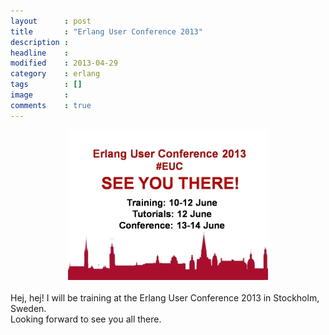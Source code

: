 ```yaml
---
layout      : post
title       : "Erlang User Conference 2013"
description :
headline    :
modified    : 2013-04-29
category    : erlang
tags        : []
image       :
comments    : true
---
```


<div style="text-align:center">
     <a href="http://www.erlang-factory.com/conference/ErlangUserConference2013" target="_blank"><img src="/images/seeyouthere.jpg" alt="EUC 2013" /></a>
</div>
<br />
Hej, hej! I will be training at the Erlang User Conference 2013 in Stockholm, Sweden.<br />
Looking forward to see you all there.

